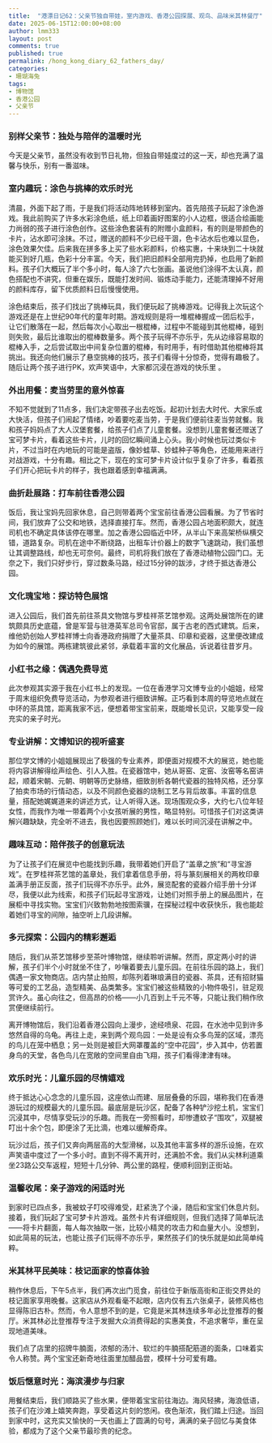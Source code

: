 ```yaml
---
title:  "港漂日记62：父亲节独自带娃，室内游戏、香港公园探展、观鸟、品味米其林餐厅"
date: 2025-06-15T12:00:00+08:00
author: lmm333
layout: post
comments: true
published: true
permalink: /hong_kong_diary_62_fathers_day/
categories:
- 珊瑚海兔
tags:
- 博物馆
- 香港公园
- 父亲节
---
```


### 别样父亲节：独处与陪伴的温暖时光
今天是父亲节，虽然没有收到节日礼物，但独自带娃度过的这一天，却也充满了温馨与快乐，别有一番滋味。

<!--more-->

### 室内趣玩：涂色与挑棒的欢乐时光
清晨，外面下起了雨，于是我们将活动阵地转移到室内。首先陪孩子玩起了涂色游戏。我此前购买了许多水彩涂色纸，纸上印着画好图案的小人边框，很适合绘画能力尚弱的孩子进行涂色创作。这些涂色套装有的附赠小盒颜料，有的则是带颜色的卡片，沾水即可涂抹。不过，赠送的颜料不少已经干涸，色卡沾水后也难以显色，涂色效果欠佳。后来我在拼多多上买了些水彩颜料，价格实惠，十来块到二十块就能买到好几瓶，色彩十分丰富。今天，我们把旧颜料全部用完扔掉，也启用了新颜料。孩子们大概玩了半个多小时，每人涂了六七张画。虽说他们涂得不太认真，颜色搭配也不讲究，但重在娱乐，既能打发时间、锻炼动手能力，还能清理掉不好用的颜料库存，留下优质颜料日后慢慢使用。

涂色结束后，孩子们找出了挑棒玩具，我们便玩起了挑棒游戏。记得我上次玩这个游戏还是在上世纪90年代的童年时期。游戏规则是将一堆棍棒握成一团后松手，让它们散落在一起，然后每次小心取出一根棍棒，过程中不能碰到其他棍棒，碰到则失败，最后比谁取出的棍棒数量多。两个孩子玩得不亦乐乎，先从边缘容易取的棍棒入手，之后尝试取出中间复杂位置的棍棒，有时用手，有时借助其他棍棒将其挑出。我还向他们展示了悬空挑棒的技巧，孩子们看得十分惊奇，觉得有趣极了。随后让两个孩子进行PK，欢声笑语中，大家都沉浸在游戏的快乐里 。

### 外出用餐：麦当劳里的意外惊喜
不知不觉就到了11点多，我们决定带孩子出去吃饭。起初计划去大时代、大家乐或大快活，但孩子们闹起了情绪，吵着要吃麦当劳，于是我们便前往麦当劳就餐。我和孩子妈妈点了大人汉堡套餐，给孩子们点了儿童套餐。没想到儿童套餐还赠送了宝可梦卡片，看着这些卡片，儿时的回忆瞬间涌上心头。我小时候也玩过类似卡片，不过当时在内地玩的可能是盗版，像妙蛙草、妙蛙种子等角色，还能用来进行对战游戏，十分有趣。相比之下，现在的宝可梦卡片设计似乎复杂了许多，看着孩子们开心把玩卡片的样子，我也跟着感到幸福满满。 

### 曲折赴展路：打车前往香港公园
饭后，我让宝妈先回家休息，自己则带着两个宝宝前往香港公园看展。为了节省时间，我们放弃了公交和地铁，选择直接打车。然而，香港公园占地面积颇大，就连司机也不确定具体该停在哪里。加之香港公园临近中环，从半山下来高架桥纵横交错，道路复杂。司机在途中不断绕路，出租车计价器上的数字飞速跳动，我们虽想让其调整路线，却也无可奈何。最终，司机将我们放在了香港动植物公园门口。无奈之下，我们只好步行，穿过数条马路，经过15分钟的跋涉，才终于抵达香港公园。

### 文化瑰宝地：探访特色展馆
进入公园后，我们首先前往茶具文物馆与罗桂祥茶艺馆参观。这两处展馆所在的建筑颇具历史底蕴，曾是军营与驻港英军总司令官邸，属于古老的西式建筑。后来，维他奶创始人罗桂祥博士向香港政府捐赠了大量茶具、印章和瓷器，这里便改建成为如今的展馆。两栋建筑彼此紧邻，承载着丰富的文化展品，诉说着往昔岁月。

### 小红书之缘：偶遇免费导览
此次参观其实源于我在小红书上的发现。一位在香港学习文博专业的小姐姐，经常于周末组织免费导览活动，为参观者进行细致讲解。正巧看到本周的导览地点就在中环的茶具馆，距离我家不远，便想着带宝宝前来，既能增长见识，又能享受一段充实的亲子时光。 

### 专业讲解：文博知识的视听盛宴
那位学文博的小姐姐展现出了极强的专业素养，即便面对规模不大的展览，她也能将内容讲解得绘声绘色、引人入胜。在瓷器馆中，她从哥窑、定窑、汝窑等名窑讲起，顺着宋朝、元朝、明朝等历史脉络，细致剖析各朝代瓷器的独特风格，还分享了拍卖市场的行情动态，以及不同颜色瓷器的烧制工艺与背后故事。丰富的信息量，搭配她娓娓道来的讲述方式，让人听得入迷。现场围观众多，大约七八位年轻女性，而我作为唯一带着两个小女孩听展的男性，略显特别。可惜孩子们对这类讲解兴趣缺缺，完全听不进去，我也因要照顾她们，难以长时间沉浸在讲解之中。

### 趣味互动：陪伴孩子的创意玩法
为了让孩子们在展览中也能找到乐趣，我带着她们开启了“盖章之旅”和“寻宝游戏”。在罗桂祥茶艺馆的盖章处，我们拿着信息手册，将与篆刻展相关的两枚印章盖满手册正反面，孩子们玩得不亦乐乎。此外，展览配套的瓷器介绍手册十分详尽，我便以此为线索，和孩子们玩起寻宝游戏，让她们对照手册上的展品图片，在展柜中寻找实物。宝宝们兴致勃勃地按图索骥，在探秘过程中收获快乐，我也能趁着她们寻宝的间隙，抽空听上几段讲解。 

### 多元探索：公园内的精彩邂逅
随后，我们从茶艺馆移步至茶叶博物馆，继续聆听讲解。然而，原定两小时的讲解，孩子们半个小时就坐不住了，吵嚷着要去儿童乐园。在前往乐园的路上，我们偶遇一家文物商店。店内禁止拍照，却陈列着琳琅满目的瓷器、茶具，还有招财猫等可爱的工艺品，造型精美、品类繁多。宝宝们被这些精致的小物件吸引，驻足观赏许久。虽心向往之，但高昂的价格——小几百到上千元不等，只能让我们稍作欣赏便继续前行。

离开博物馆后，我们沿着香港公园向上漫步，途经喷泉、花园，在水池中见到许多悠然自得的乌龟。再往上走，来到两个观鸟园：一处是设有众多鸟笼的区域，漂亮的鸟儿在笼中栖息；另一处则是被巨大网罩覆盖的“空中花园”，步入其中，仿若置身鸟的天堂，各色鸟儿在宽敞的空间里自由飞翔，孩子们看得津津有味。

### 欢乐时光：儿童乐园的尽情嬉戏
终于抵达心心念念的儿童乐园，这座依山而建、层层叠叠的乐园，堪称我们在香港游玩过的规模最大的儿童乐园。最底层是玩沙区，配备了各种铲沙挖土机，宝宝们沉浸其中，尽情享受玩沙的乐趣。而我在一旁照看时，却惨遭蚊子“围攻”，双腿被叮出十余个包，即便涂了无比滴，也难以缓解奇痒。 

玩沙过后，孩子们又奔向两层高的大型滑梯，以及其他丰富多样的游乐设施，在欢声笑语中度过了一个多小时。直到不得不离开时，还满脸不舍。我们从尖林利道乘坐23路公交车返程，短短十几分钟、两公里的路程，便顺利回到正街站。 

### 温馨收尾：亲子游戏的闲适时光
到家时已四点多，我被蚊子叮咬得难受，赶紧洗了个澡，随后和宝宝们休息片刻。接着，我们玩起了宝可梦卡片游戏。虽然卡片有详细规则，但我们选择了简单玩法——将卡片翻面，每人每次抽取一张，比较小精灵的攻击力和血量大小。没想到，如此简易的玩法，也能让孩子们玩得不亦乐乎，果然孩子们的快乐就是如此简单纯粹。 

### 米其林平民美味：枝记面家的惊喜体验
稍作休息后，下午5点半，我们再次出门觅食，前往位于新版高街和正街交界处的枝记面家享用晚餐。这家店从外观看毫不起眼，店内仅有五六张桌子，装修风格也显得陈旧古朴。然而，令人意想不到的是，它竟是米其林连续多年必比登推荐的餐厅。米其林必比登推荐专注于发掘大众消费得起的实惠美食，不追求奢华，重在呈现地道美味。

我们点了店里的招牌牛腩面，浓郁的汤汁、软烂的牛腩搭配筋道的面条，口味着实令人称赞。两个宝宝还新奇地往面里加醋品尝，模样十分可爱有趣。

### 饭后惬意时光：海滨漫步与归家
用餐结束后，我们顺路买了些水果，便带着宝宝前往海边。海风轻拂，海浪低语，孩子们在沙滩上嬉笑奔跑，享受着这片刻的悠闲。夜色渐浓，我们踏上归途。当回到家中时，这充实又愉快的一天也画上了圆满的句号，满满的亲子回忆与美食体验，都成为了这个父亲节最珍贵的纪念。 

